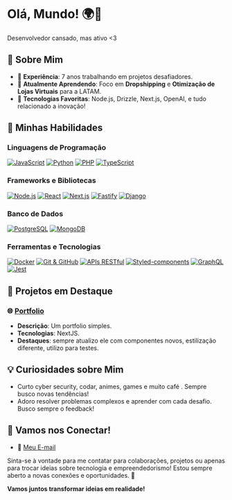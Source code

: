 # Olá, Mundo! 🌍👋

Desenvolvedor cansado, mas ativo <3

## 🚀 Sobre Mim

- 💼 **Experiência**: 7 anos trabalhando em projetos desafiadores.
- 🌱 **Atualmente Aprendendo**: Foco em **Dropshipping** e **Otimização de Lojas Virtuais** para a LATAM.
- 🤖 **Tecnologias Favoritas**: Node.js, Drizzle, Next.js, OpenAI, e tudo relacionado a inovação!

## 💪 Minhas Habilidades

### Linguagens de Programação
[![JavaScript](https://img.icons8.com/color/24/000000/javascript.png)](https://developer.mozilla.org/en-US/docs/Web/JavaScript)
[![Python](https://img.icons8.com/color/24/000000/python.png)](https://www.python.org/doc/)
[![PHP](https://img.icons8.com/color/24/000000/php.png)](https://www.php.net/docs.php)
[![TypeScript](https://img.icons8.com/color/24/000000/typescript.png)](https://www.typescriptlang.org/docs/)

### Frameworks e Bibliotecas
[![Node.js](https://img.icons8.com/color/24/000000/nodejs.png)](https://nodejs.org/en/docs/)
[![React](https://img.icons8.com/color/24/000000/react-native.png)](https://reactjs.org/docs/getting-started.html)
[![Next.js](https://img.icons8.com/color/24/000000/nextjs.png)](https://nextjs.org/docs)
[![Fastify](https://img.icons8.com/color/24/000000/fastify.png)](https://www.fastify.io/docs/latest/)
[![Django](https://img.icons8.com/color/24/000000/django.png)](https://www.djangoproject.com/start/)

### Banco de Dados
[![PostgreSQL](https://img.icons8.com/?size=24&id=38561&format=png&color=000000)](https://www.postgresql.org/docs/)
[![MongoDB](https://img.icons8.com/color/24/000000/mongodb.png)](https://www.mongodb.com/docs/)

### Ferramentas e Tecnologias
[![Docker](https://img.icons8.com/color/24/000000/docker.png)](https://docs.docker.com/)
[![Git & GitHub](https://img.icons8.com/color/24/000000/git.png)](https://git-scm.com/doc)
[![APIs RESTful](https://img.icons8.com/color/24/000000/api.png)](https://restfulapi.net/)
[![Styled-components](https://img.icons8.com/color/24/000000/styled-components.png)](https://styled-components.com/docs)
[![GraphQL](https://img.icons8.com/color/24/000000/graphql.png)](https://graphql.org/learn/)
[![Jest](https://jestjs.io/pt-BR/img/favicon/favicon.ico)](https://jestjs.io/docs/getting-started)

## 🎯 Projetos em Destaque

### 🌐 [Portfolio](https://paulo-martins.vercel.app/)
- **Descrição**: Um portfolio simples.
- **Tecnologias**: NextJS.
- **Destaques**: sempre atualizo ele com componentes novos, estilização diferente, utilizo para testes.


## 💡 Curiosidades sobre Mim
- Curto cyber security, codar, animes, games e muito café . Sempre busco novas tendências!
- Adoro resolver problemas complexos e aprender com cada desafio. Busco sempre o feedback!

## 🤝 Vamos nos Conectar!

- 📧 [Meu E-mail](mailto:paulomn2013@gmail.com)

Sinta-se à vontade para me contatar para colaborações, projetos ou apenas para trocar ideias sobre tecnologia e empreendedorismo! Estou sempre aberto a novas conexões e oportunidades. 💬

**Vamos juntos transformar ideias em realidade!**
